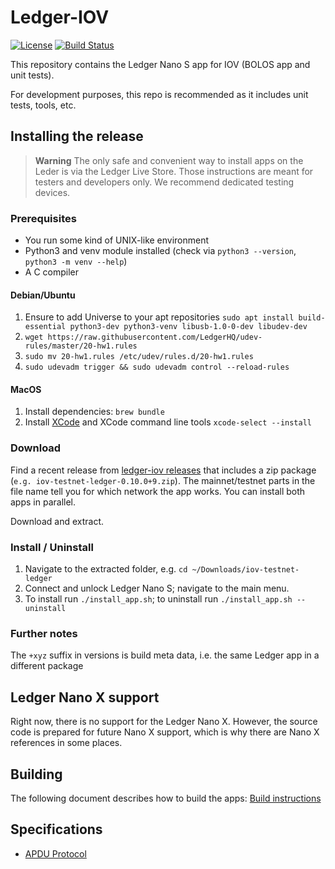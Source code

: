 # Ledger-IOV

[![License](https://img.shields.io/badge/License-Apache%202.0-blue.svg)](https://opensource.org/licenses/Apache-2.0)
[![Build Status](https://travis-ci.com/iov-one/ledger-iov.svg?branch=master)](https://travis-ci.com/iov-one/ledger-iov)

This repository contains the Ledger Nano S app for IOV (BOLOS app and unit tests).

For development purposes, this repo is recommended as it includes unit tests, tools, etc.

## Installing the release

> **Warning** The only safe and convenient way to install apps on the Leder is via the Ledger Live Store. Those instructions are meant for testers and developers only. We recommend dedicated testing devices.

### Prerequisites

- You run some kind of UNIX-like environment
- Python3 and venv module installed (check via `python3 --version`, `python3 -m venv --help`)
- A C compiler

#### Debian/Ubuntu

1. Ensure to add Universe to your apt repositories
`sudo apt install build-essential python3-dev python3-venv libusb-1.0-0-dev libudev-dev`
2. `wget https://raw.githubusercontent.com/LedgerHQ/udev-rules/master/20-hw1.rules`
3. `sudo mv 20-hw1.rules /etc/udev/rules.d/20-hw1.rules`
4. `sudo udevadm trigger && sudo udevadm control --reload-rules`

#### MacOS

1. Install dependencies: `brew bundle`
2. Install [XCode](https://apps.apple.com/us/app/xcode/id497799835) and XCode command line tools `xcode-select --install`

### Download

Find a recent release from [ledger-iov releases](https://github.com/iov-one/ledger-iov/releases) that includes a zip package (`e.g. iov-testnet-ledger-0.10.0+9.zip`). The mainnet/testnet parts in the file name tell you for which network the app works. You can install both apps in parallel.

Download and extract.

### Install / Uninstall

1. Navigate to the extracted folder, e.g. `cd ~/Downloads/iov-testnet-ledger`
2. Connect and unlock Ledger Nano S; navigate to the main menu.
3. To install run `./install_app.sh`; to uninstall run `./install_app.sh --uninstall`

### Further notes

The `+xyz` suffix in versions is build meta data, i.e. the same Ledger app in a different package

## Ledger Nano X support

Right now, there is no support for the Ledger Nano X. However, the source code is prepared for future Nano X support,
which is why there are Nano X references in some places.

## Building

The following document describes how to build the apps: [Build instructions](docs/BUILD.md)

## Specifications

- [APDU Protocol](https://github.com/iov-one/ledger-iov-app/tree/master/docs/APDUSPEC.md)
